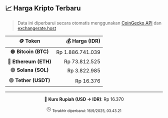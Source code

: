 

<!-- HARGA_KRIPTO -->
## 📈 Harga Kripto Terbaru

> Data ini diperbarui secara otomatis menggunakan [CoinGecko API](https://www.coingecko.com/) dan [exchangerate.host](https://exchangerate.host/)

<div align="center">

| 🪙 Token | 💰 Harga (IDR) |
|:------:|---------------:|
| 🟠 **Bitcoin (BTC)**   | Rp 1.886.741.039 |
| 🔵 **Ethereum (ETH)**  | Rp 73.812.525 |
| 🟣 **Solana (SOL)**    | Rp 3.822.985 |
| 🟢 **Tether (USDT)**   | Rp 16.376 |

---

💱 **Kurs Rupiah (USD → IDR)**: Rp 16.370

🕒 <sub>Terakhir diperbarui: 16/9/2025, 03.43.21</sub>

</div>
<!-- /HARGA_KRIPTO -->